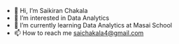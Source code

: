 - 👋 Hi, I’m Saikiran Chakala
- 👀 I’m interested in Data Analytics
- 🌱 I’m currently learning Data Analytics at Masai School
- 📫 How to reach me saichakala4@gmail.com
  
</p>
<!---
Saikiran0432/Saikiran0432 is a ✨ special ✨ repository because its `README.md` (this file) appears on your GitHub profile.
You can click the Preview link to take a look at your changes.
--->
